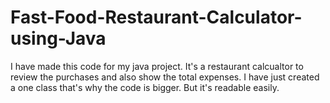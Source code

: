 # Fast-Food-Restaurant-Calculator-using-Java


I have made this code for my java project. It's a restaurant calcualtor to review the purchases and also show the
total expenses. I have just created a one class that's why the code is bigger. But it's readable easily. 
